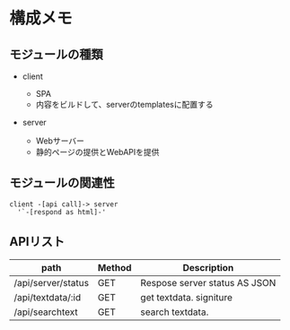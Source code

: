 # 構成メモ

## モジュールの種類

-   client

    -   SPA
    -   内容をビルドして、serverのtemplatesに配置する

-   server
    -   Webサーバー
    -   静的ページの提供とWebAPIを提供

## モジュールの関連性

    client -[api call]-> server
      '`-[respond as html]-'

## APIリスト

| path               | Method | Description                   |
| ------------------ | ------ | ----------------------------- |
| /api/server/status | GET    | Respose server status AS JSON |
| /api/textdata/:id  | GET    | get textdata. signiture       |
| /api/searchtext    | GET    | search textdata.              |
